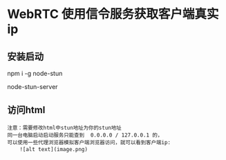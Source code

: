 # WebRTC 使用信令服务获取客户端真实ip

## 安装启动

npm i -g node-stun

node-stun-server

## 访问html 
    注意：需要修改html中stun地址为你的stun地址
    同一台电脑启动启动服务只能查到  0.0.0.0 / 127.0.0.1 的，
    可以使用一些代理浏览器模拟客户端浏览器访问，就可以看到客户端ip:
        ![alt text](image.png)
    